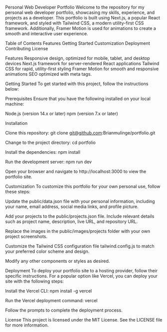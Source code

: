 Personal Web Developer Portfolio
Welcome to the repository for my personal web developer portfolio, showcasing my skills, experience, and projects as a developer. This portfolio is built using Next.js, a popular React framework, and styled with Tailwind CSS, a modern utility-first CSS framework. Additionally, Framer Motion is used for animations to create a smooth and interactive user experience.

Table of Contents
Features
Getting Started
Customization
Deployment
Contributing
License

Features
Responsive design, optimized for mobile, tablet, and desktop devices
Next.js framework for server-rendered React applications
Tailwind CSS for rapid, utility-first styling
Framer Motion for smooth and responsive animations
SEO optimized with meta tags.

Getting Started
To get started with this project, follow the instructions below:

Prerequisites
Ensure that you have the following installed on your local machine:

Node.js (version 14.x or later)
npm (version 7.x or later)

Installation

Clone this repository:
git clone git@github.com:Brianmulinge/portfolio.git

Change to the project directory:
cd portfolio

Install the dependencies:
npm install

Run the development server:
npm run dev

Open your browser and navigate to http://localhost:3000 to view the portfolio site.

Customization
To customize this portfolio for your own personal use, follow these steps:

Update the public/data.json file with your personal information, including your name, email address, social media links, and profile picture.

Add your projects to the public/projects.json file. Include relevant details such as project name, description, live URL, and repository URL.

Replace the images in the public/images/projects folder with your own project screenshots.

Customize the Tailwind CSS configuration file tailwind.config.js to match your preferred color scheme and design.

Modify any other components or styles as desired.

Deployment
To deploy your portfolio site to a hosting provider, follow their specific instructions. For a popular option like Vercel, you can deploy your site with the following steps:

Install the Vercel CLI:
npm install -g vercel

Run the Vercel deployment command:
vercel

Follow the prompts to complete the deployment process.

License
This project is licensed under the MIT License. See the LICENSE file for more information.